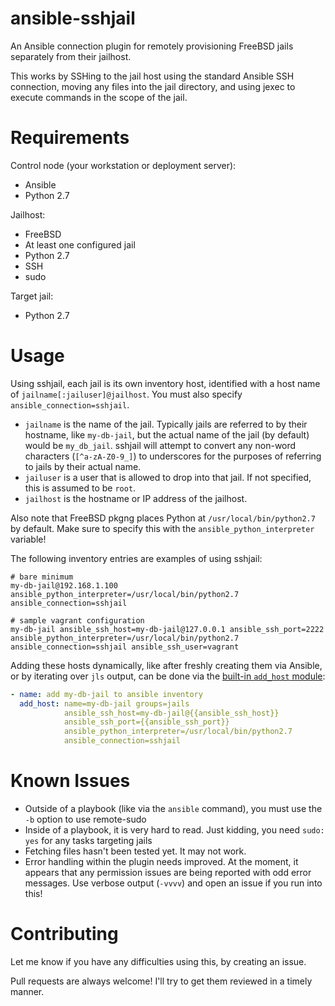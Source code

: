 # ansible-sshjail

An Ansible connection plugin for remotely provisioning FreeBSD jails separately from their jailhost.

This works by SSHing to the jail host using the standard Ansible SSH connection, moving any files into the jail directory, and using jexec to execute commands in the scope of the jail.

# Requirements

Control node (your workstation or deployment server):

* Ansible
* Python 2.7

Jailhost:

* FreeBSD
* At least one configured jail
* Python 2.7
* SSH
* sudo

Target jail:

* Python 2.7

# Usage

Using sshjail, each jail is its own inventory host, identified with a host name of `jailname[:jailuser]@jailhost`. You must also specify `ansible_connection=sshjail`.

* `jailname` is the name of the jail. Typically jails are referred to by their hostname, like `my-db-jail`, but the actual name of the jail (by default) would be `my_db_jail`. sshjail will attempt to convert any non-word characters (`[^a-zA-Z0-9_]`) to underscores for the purposes of referring to jails by their actual name.
* `jailuser` is a user that is allowed to drop into that jail. If not specified, this is assumed to be `root`.
* `jailhost` is the hostname or IP address of the jailhost.

Also note that FreeBSD pkgng places Python at `/usr/local/bin/python2.7` by default. Make sure to specify this with the `ansible_python_interpreter` variable!

The following inventory entries are examples of using sshjail:

```
# bare minimum
my-db-jail@192.168.1.100 ansible_python_interpreter=/usr/local/bin/python2.7 ansible_connection=sshjail

# sample vagrant configuration
my-db-jail ansible_ssh_host=my-db-jail@127.0.0.1 ansible_ssh_port=2222 ansible_python_interpreter=/usr/local/bin/python2.7 ansible_connection=sshjail ansible_ssh_user=vagrant
```

Adding these hosts dynamically, like after freshly creating them via Ansible, or by iterating over `jls` output, can be done via the [built-in `add_host` module](http://docs.ansible.com/add_host_module.html):

```YAML
- name: add my-db-jail to ansible inventory
  add_host: name=my-db-jail groups=jails
            ansible_ssh_host=my-db-jail@{{ansible_ssh_host}}
            ansible_ssh_port={{ansible_ssh_port}}
            ansible_python_interpreter=/usr/local/bin/python2.7
            ansible_connection=sshjail
```

# Known Issues

* Outside of a playbook (like via the `ansible` command), you must use the `-b` option to use remote-sudo
* Inside of a playbook, it is very hard to read. Just kidding, you need `sudo: yes` for any tasks targeting jails
* Fetching files hasn't been tested yet. It may not work.
* Error handling within the plugin needs improved. At the moment, it appears that any permission issues are being reported with odd error messages. Use verbose output (`-vvvv`) and open an issue if you run into this!

# Contributing

Let me know if you have any difficulties using this, by creating an issue.

Pull requests are always welcome! I'll try to get them reviewed in a timely manner.